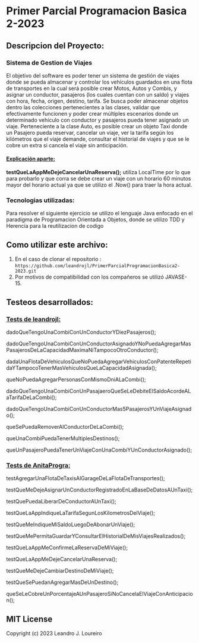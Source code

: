 # Primer Parcial Programacion Basica 2-2023

## Descripcion del Proyecto:
### Sistema de Gestion de Viajes
El objetivo del software es poder tener un sistema de gestión de viajes donde se pueda almacenar y controlar los vehículos guardados en una flota de transportes en la cual será posible crear Motos, Autos y Combis, y asignar un conductor, pasajeros (los cuales cuentan con un saldo) y viajes con hora, fecha, origen, destino, tarifa. Se busca poder almacenar objetos dentro las colecciones pertenecientes a las clases, validar que efectivamente funcionen y poder crear múltiples escenarios donde un determinado vehículo con conductor y pasajeros pueda tener asignado un viaje. Perteneciente a la clase Auto, es posible crear un objeto Taxi donde un Pasajero pueda reservar, cancelar un viaje, ver la tarifa según los kilómetros que el viaje demande, consultar el historial de viajes y que se le cobre un extra si cancela el viaje sin anticipación.
#### <ins>Explicación aparte:</ins>
**testQueLaAppMeDejeCancelarUnaReserva();** utiliza LocalTime por lo que para probarlo y que corra se debe crear un viaje con un horario 60 minutos mayor del horario actual ya que se utilizo el .Now() para traer la hora actual.


### Tecnologias utilizadas:

Para resolver el siguiente ejercicio se utilizo el lenguaje Java enfocado en el paradigma de Programacion Orientada a Objetos, donde se utilizo TDD y Herencia para la reutilizacion de codigo

## Como utilizar este archivo:
1) En el caso de clonar el repositorio : `https://github.com/leandrojl/PrimerParcialProgramacionBasica2-2023.git`
2) Por motivos de compatibilidad con los compañeros se utilizó JAVASE-15.

## Testeos desarrollados:
### <ins>Tests de leandrojl:</ins>
dadoQueTengoUnaCombiConUnConductorYDiezPasajeros();

dadoQueTengoUnaCombiConUnConductorAsignadoYNoPuedaAgregarMasPasajerosDeLaCapacidadMaximaNiTampocoOtroConductor();

dadaUnaFlotaDeVehiculosQueNoPuedaAgregarVehiculosConPatenteRepetidaYTampocoTenerMasVehiculosQueLaCapacidadAsignada();

queNoPuedaAgregarPersonasConMismoDniALaCombi();

dadoQueTengoUnaCombiConUnPasajaeroQueSeLeDebiteElSaldoAcordeALaTarifaDeLaCombi();

dadoQueTengoUnaCombiConUnConductorMas5PasajerosYUnViajeAsignado();

queSePuedaRemoverAlConductorDeLaCombi();

queUnaCombiPuedaTenerMultiplesDestinos();

queUnPasajeroPuedaTenerUnViajeConUnaCombiYUnConductorAsignado();

### <ins>Tests de AnitaProgra:</ins>

testAgregarUnaFlotaDeTaxisAlGarageDeLaFlotaDeTransportes();

testQueMeDejeAsignarUnConductorRegistradoEnLaBaseDeDatosAUnTaxi();

testQuePuedaLiberarDeConductorAUnTaxi();

testQueLaAppIndiqueLaTarifaSegunLosKilometrosDelViaje();

testQueMeIndiqueMiSaldoLuegoDeAbonarUnViaje();

testQueMePermitaGuardarYConsultarElHistorialDeMisViajesRealizados();

testQueLaAppMeConfirmeLaReservaDeMiViaje();

testQueLaAppMeDejeCancelarUnaReserva();

testQueMeDejeCambiarDestinoDeMiViaje();

testQueSePuedanAgregarMasDeUnDestino();

queSeLeCobreUnPorcentajeAUnPasajeroSiNoCancelaElViajeConAnticipacion();

## MIT License

Copyright (c) 2023 Leandro J. Loureiro
